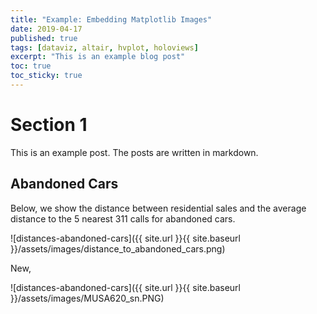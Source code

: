```yaml
---
title: "Example: Embedding Matplotlib Images"
date: 2019-04-17
published: true
tags: [dataviz, altair, hvplot, holoviews]
excerpt: "This is an example blog post"
toc: true
toc_sticky: true
---
```


# Section 1

This is an example post. The posts are written in markdown.

## Abandoned Cars

Below, we show the distance between residential sales and the average distance to the 5 nearest 311 calls for abandoned cars.

![distances-abandoned-cars]({{ site.url }}{{ site.baseurl }}/assets/images/distance_to_abandoned_cars.png)

New, 

![distances-abandoned-cars]({{ site.url }}{{ site.baseurl }}/assets/images/MUSA620_sn.PNG)
